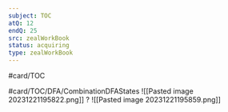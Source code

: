```yaml
---
subject: TOC
atQ: 12
endQ: 25
src: zealWorkBook
status: acquiring
type: zealWorkBook
---
```

#card/TOC 

#card/TOC/DFA/CombinationDFAStates
![[Pasted image 20231221195822.png]]
?
![[Pasted image 20231221195859.png]] 

